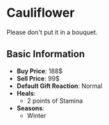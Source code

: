 # Cauliflower

Please don't put it in a bouquet.

## Basic Information

- **Buy Price**: 188$
- **Sell Price**: 99$
- **Default Gift Reaction**: Normal
- **Heals**:
  - 2 points of Stamina
- **Seasons**:
  - Winter